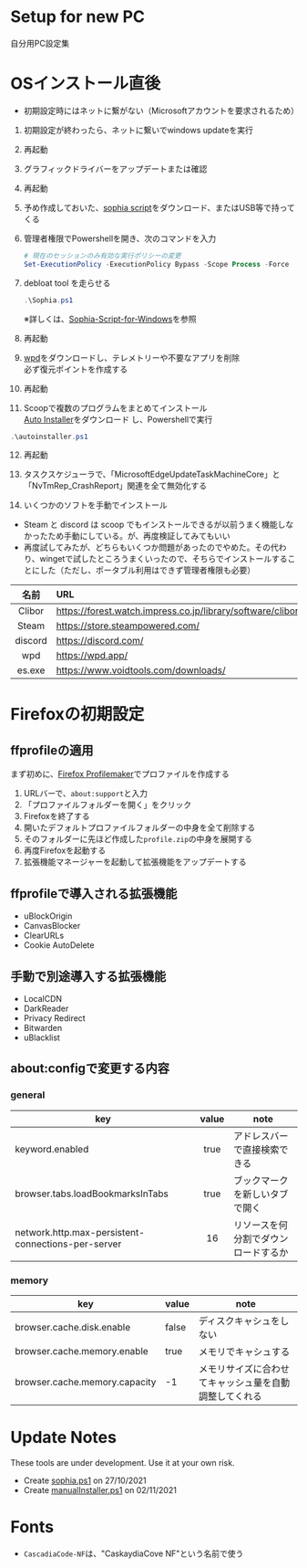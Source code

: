 # Setup for new PC
自分用PC設定集

# OSインストール直後

* 初期設定時にはネットに繋がない（Microsoftアカウントを要求されるため）

1. 初期設定が終わったら、ネットに繋いでwindows updateを実行

2. 再起動

3. グラフィックドライバーをアップデートまたは確認

4. 再起動

5. 予め作成しておいた、[sophia script](/sophia.ps1)をダウンロード、またはUSB等で持ってくる

6. 管理者権限でPowershellを開き、次のコマンドを入力
    ```Powershell
    # 現在のセッションのみ有効な実行ポリシーの変更
    Set-ExecutionPolicy -ExecutionPolicy Bypass -Scope Process -Force
    ```

7. debloat tool を走らせる
    ```Powershell
    .\Sophia.ps1
    ```
    ※詳しくは、[Sophia-Script-for-Windows](https://github.com/farag2/Sophia-Script-for-Windows)を参照

8. 再起動

9. [wpd](https://wpd.app/)をダウンロードし、テレメトリーや不要なアプリを削除  
    必ず復元ポイントを作成する

10. 再起動

11. Scoopで複数のプログラムをまとめてインストール  
[Auto Installer](/autoinstaller.ps1)をダウンロード
し、Powershellで実行
```Powershell
.\autoinstaller.ps1
```

12. 再起動

13. タスクスケジューラで、「MicrosoftEdgeUpdateTaskMachineCore」と「NvTmRep_CrashReport」関連を全て無効化する

14. いくつかのソフトを手動でインストール
* Steam と discord は scoop でもインストールできるが以前うまく機能しなかったため手動にしている。が、再度検証してみてもいい
* 再度試してみたが、どちらもいくつか問題があったのでやめた。その代わり、wingetで試したところうまくいったので、そちらでインストールすることにした（ただし、ポータブル利用はできず管理者権限も必要） 

|  名前   | URL                                                         |
| :-----: | :---------------------------------------------------------- |
| Clibor  | https://forest.watch.impress.co.jp/library/software/clibor/ |
|  Steam  | https://store.steampowered.com/                             |
| discord | https://discord.com/                                        |
|   wpd   | https://wpd.app/                                            |
| es.exe  | https://www.voidtools.com/downloads/                        |

# Firefoxの初期設定
## ffprofileの適用
まず初めに、[Firefox Profilemaker](https://ffprofile.com/)でプロファイルを作成する
1. URLバーで、`about:support`と入力
2. 「プロファイルフォルダーを開く」をクリック
3. Firefoxを終了する
4. 開いたデフォルトプロファイルフォルダーの中身を全て削除する
5. そのフォルダーに先ほど作成した`profile.zip`の中身を展開する
6. 再度Firefoxを起動する
7. 拡張機能マネージャーを起動して拡張機能をアップデートする

## ffprofileで導入される拡張機能
* uBlockOrigin
* CanvasBlocker
* ClearURLs
* Cookie AutoDelete

## 手動で別途導入する拡張機能
* LocalCDN
* DarkReader
* Privacy Redirect
* Bitwarden
* uBlacklist

## about:configで変更する内容

### general

| key                                                | value | note                                 |
| -------------------------------------------------- | :---: | ------------------------------------ |
| keyword.enabled                                    | true  | アドレスバーで直接検索できる         |
| browser.tabs.loadBookmarksInTabs                   | true  | ブックマークを新しいタブで開く       |
| network.http.max-persistent-connections-per-server |  16   | リソースを何分割でダウンロードするか |

### memory

| key                           | value | note                                                   |
| ----------------------------- | ----- | ------------------------------------------------------ |
| browser.cache.disk.enable     | false | ディスクキャシュをしない                               |
| browser.cache.memory.enable   | true  | メモリでキャシュする                                   |
| browser.cache.memory.capacity | -1    | メモリサイズに合わせてキャッシュ量を自動調整してくれる |

# Update Notes
These tools are under development. Use it at your own risk.
* Create [sophia.ps1](/sophia.ps1) on 27/10/2021
* Create [manualInstaller.ps1](/manualInstaller.ps1) on 02/11/2021

# Fonts
* `CascadiaCode-NF`は、"CaskaydiaCove NF"という名前で使う

